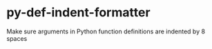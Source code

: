 # py-def-indent-formatter
 Make sure arguments in Python function definitions are indented by 8 spaces
